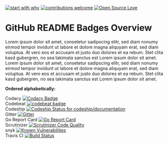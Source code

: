 [![start with why](https://img.shields.io/badge/start%20with-why%3F-brightgreen.svg?style=flat)](http://www.ted.com/talks/simon_sinek_how_great_leaders_inspire_action)
[![contributions welcome](https://img.shields.io/badge/contributions-welcome-brightgreen.svg?style=flat)](https://github.com/Crazy-Marvin/github-readme-badges-overview//issues)
[![Open Source Love](https://user-images.githubusercontent.com/16610908/29587536-91a5c6c6-878e-11e7-8898-d08841caed0d.png)](https://github.com/Crazy-Marvin/github-readme-badges-overview/)

# GitHub README Badges Overview

Lorem ipsum dolor sit amet, consetetur sadipscing elitr, sed diam nonumy eirmod tempor invidunt ut labore et dolore magna aliquyam erat, sed diam voluptua. At vero eos et accusam et justo duo dolores et ea rebum. Stet clita kasd gubergren, no sea takimata sanctus est Lorem ipsum dolor sit amet. Lorem ipsum dolor sit amet, consetetur sadipscing elitr, sed diam nonumy eirmod tempor invidunt ut labore et dolore magna aliquyam erat, sed diam voluptua. At vero eos et accusam et justo duo dolores et ea rebum. Stet clita kasd gubergren, no sea takimata sanctus est Lorem ipsum dolor sit amet.

__Ordered alphabetically:__

Codacy [![Codacy Badge](https://api.codacy.com/project/badge/Grade/e3a69a23765d48e6a8b9c8dcbc54a543)](https://www.codacy.com/app/CrazyMarvin/FucksGiven?utm_source=github.com&amp;utm_medium=referral&amp;utm_content=Crazy-Marvin/FucksGiven&amp;utm_campaign=Badge_Grade) <br>
Codebeat [![codebeat badge](https://codebeat.co/badges/7f4f8b3a-9394-4d5c-ac6b-e88d59c6e5b2)](https://codebeat.co/projects/github-com-crazy-marvin-fucksgiven-master) <br>
Codeship [![Codeship Status for codeship/documentation](https://codeship.com/projects/0bdb0440-3af5-0133-00ea-0ebda3a33bf6/status?branch=master)](https://codeship.com/projects/102044) <br>
Gitter [![Gitter](https://badges.gitter.im/gitterHQ/gitter.svg)](https://gitter.im/wallabag/wallabag) <br>
Go Report Card [![Go Report Card](https://goreportcard.com/badge/github.com/golang/crypto)](https://goreportcard.com/report/github.com/golang/crypto) <br>
Scrutinizer [![Scrutinizer Code Quality](https://scrutinizer-ci.com/g/wallabag/wallabag/badges/quality-score.png?b=master)](https://scrutinizer-ci.com/g/wallabag/wallabag/?branch=master) <br>
snyk [![Known Vulnerabilities](https://snyk.io/test/github/crazy-marvin/yogibot-website/badge.svg)](https://snyk.io/test/github/crazy-marvin/yogibot-website) <br>
Travis CI [![Build Status](https://travis-ci.org/Crazy-Marvin/FucksGiven.svg?branch=master)](https://travis-ci.org/Crazy-Marvin/FucksGiven) <br>

